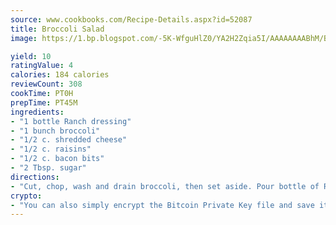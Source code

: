 ```yaml
---
source: www.cookbooks.com/Recipe-Details.aspx?id=52087
title: Broccoli Salad
image: https://1.bp.blogspot.com/-5K-WfguHlZ0/YA2H2Zqia5I/AAAAAAAABhM/Bdgu68p4aG0Q6jWdy3eGaUXSKw5p3sdxwCLcBGAsYHQ/s324/7.png

yield: 10
ratingValue: 4
calories: 184 calories
reviewCount: 308
cookTime: PT0H
prepTime: PT45M
ingredients:
- "1 bottle Ranch dressing"
- "1 bunch broccoli"
- "1/2 c. shredded cheese"
- "1/2 c. raisins"
- "1/2 c. bacon bits"
- "2 Tbsp. sugar"
directions:
- "Cut, chop, wash and drain broccoli, then set aside. Pour bottle of Ranch dressing in separate bowl. Then stir in cheese, raisins, bacon bits and sugar. Add chopped broccoli to Ranch dressing mixture. Pour in serving dish and top with bacon bits and cheese."
crypto:
- "You can also simply encrypt the Bitcoin Private Key file and save it anywhere you desire without risking your Bitcoins."
---
```


